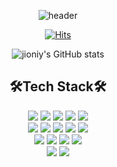 <div align=center>
	
![header](https://capsule-render.vercel.app/api?type=wave&color=timeAuto&text=🦞%20Jiwon%20Lee's%20Profile🦞)
	
  </div>
<div align=center>
	
  [![Hits](https://hits.seeyoufarm.com/api/count/incr/badge.svg?url=https%3A%2F%2Fgithub.com%2Fzzsza)](https://hits.seeyoufarm.com) 
	
  </div>
  
<div align=center>

![jioniy's GitHub stats](https://github-readme-stats.vercel.app/api?username=jioniy&show_icons=true&theme=onedark)

</div>

## <div align=center>🛠Tech Stack🛠</div>

<!--<img src="https://img.shields.io/badge/쓰고자하는_텍스트-컬러코드?style=flat-square&logo=simpleicons에서_아이콘이름&logoColor=white"/></a>-->
<div align=center>
<img src="https://img.shields.io/badge/Spring-6DB33F?style=flat-square&logo=Spring&logoColor=white"/>
<img src="https://img.shields.io/badge/Java-FF7800?style=flat-square&logo=Java&logoColor=white"/>
<img src="https://img.shields.io/badge/C++-00599C?style=flat-square&logo=C%2BC%2B&logoColor=white"/>
<img src="https://img.shields.io/badge/Python-3766AB?style=flat-square&logo=Python&logoColor=white"/>
<img src="https://img.shields.io/badge/mysql-4479A1?style=flat-square&logo=mysql&logoColor=white"/><br/>
<img src="https://img.shields.io/badge/html-E34F26?style=flat-square&logo=html5&logoColor=white"/>
<img src="https://img.shields.io/badge/css-1572B6?style=flat-square&logo=css3&logoColor=white"/>
<img src="https://img.shields.io/badge/javascript-F7DF1E?style=flat-square&logo=javascript&logoColor=black"/>
<img src="https://img.shields.io/badge/jquery-0769AD?style=flat-square&logo=jquery&logoColor=white"/>
<img src="https://img.shields.io/badge/Vue.js-4FC08D?style=flat-square&logo=Vue.js&logoColor=white"/><br/>
<img src="https://img.shields.io/badge/Apache Tomcat-F8DC75?style=flat-square&logo=ApacheTomcat&logoColor=black"/>
<img src="https://img.shields.io/badge/AWS Amplify-FF9900?style=flat-square&logo=AWSAmplify&logoColor=white"/>
<img src="https://img.shields.io/badge/AWS Lambda-FF9900?style=flat-square&logo=AWSLambda&logoColor=white"/>
<img src="https://img.shields.io/badge/Amazon API Gateway-FF4F8B?style=flat-square&logo=AmazonAPIGateway&logoColor=white"/><br/>
<img src="https://img.shields.io/badge/Github-181717?style=flat-square&logo=github&logoColor=white"/>
<img src="https://img.shields.io/badge/Notion-000000?style=flat-square&logo=Notion&logoColor=white"/>
</div>
